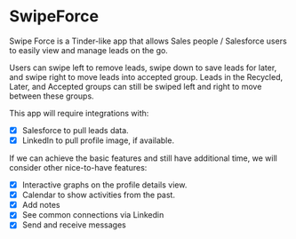 # SwipeForce

Swipe Force is a Tinder-like app that allows Sales people / Salesforce users to easily view and manage leads on the go. 

Users can swipe left to remove leads, swipe down to save leads for later, and swipe right to move leads into accepted group. Leads in the Recycled, Later, and Accepted groups can still be swiped left and right to move between these groups. 

This app will require integrations with: 

 * [x] Salesforce to pull leads data. 
 * [x] LinkedIn to pull profile image, if available. 

If we can achieve the basic features and still have additional time, we will consider other nice-to-have features:

 * [x] Interactive graphs on the profile details view. 
 * [x] Calendar to show activities from the past. 
 * [x] Add notes
 * [x] See common connections via Linkedin
 * [x] Send and receive messages
